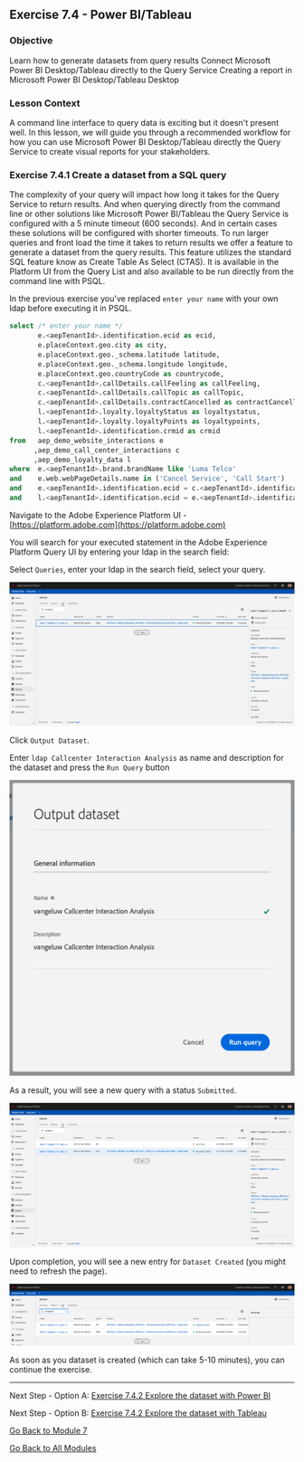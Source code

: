 ## Exercise 7.4 - Power BI/Tableau

### Objective

Learn how to generate datasets from query results
Connect Microsoft Power BI Desktop/Tableau directly to the Query Service
Creating a report in Microsoft Power BI Desktop/Tableau Desktop

### Lesson Context

A command line interface to query data is exciting but it doesn't present well. In this lesson, we will guide you through a recommended workflow for how you can use Microsoft Power BI Desktop/Tableau directly the Query Service to create visual reports for your stakeholders.

### Exercise 7.4.1 Create a dataset from a SQL query

The complexity of your query will impact how long it takes for the Query Service to return results. And when querying directly from the command line or other solutions like Microsoft Power BI/Tableau the Query Service is configured with a 5 minute timeout (600 seconds). And in certain cases these solutions will be configured with shorter timeouts. To run larger queries and front load the time it takes to return results we offer a feature to generate a dataset from the query results. This feature utilizes the standard SQL feature know as Create Table As Select (CTAS). It is available in the Platform UI from the Query List and also available to be run directly from the command line with PSQL.

In the previous exercise you've replaced ``enter your name`` with your own ldap before executing it in PSQL.

```sql
select /* enter your name */
       e.<aepTenantId>.identification.ecid as ecid,
       e.placeContext.geo.city as city,
       e.placeContext.geo._schema.latitude latitude,
       e.placeContext.geo._schema.longitude longitude,
       e.placeContext.geo.countryCode as countrycode,
       c.<aepTenantId>.callDetails.callFeeling as callFeeling,
       c.<aepTenantId>.callDetails.callTopic as callTopic,
       c.<aepTenantId>.callDetails.contractCancelled as contractCancelled,
       l.<aepTenantId>.loyalty.loyaltyStatus as loyaltystatus,
       l.<aepTenantId>.loyalty.loyaltyPoints as loyaltypoints,
       l.<aepTenantId>.identification.crmid as crmid
from   aep_demo_website_interactions e
      ,aep_demo_call_center_interactions c
      ,aep_demo_loyalty_data l
where  e.<aepTenantId>.brand.brandName like 'Luma Telco'
and    e.web.webPageDetails.name in ('Cancel Service', 'Call Start')
and    e.<aepTenantId>.identification.ecid = c.<aepTenantId>.identification.ecid
and    l.<aepTenantId>.identification.ecid = e.<aepTenantId>.identification.ecid;
```

Navigate to the Adobe Experience Platform UI - [https://platform.adobe.com](https://platform.adobe.com) 

You will search for your executed statement in the Adobe Experience Platform Query UI by entering your ldap in the search field:

Select ``Queries``, enter your ldap in the search field, select your query.

![search-query-for-ctas.png](./images/search-query-for-ctas.png)

Click ``Output Dataset``.

Enter ``ldap Callcenter Interaction Analysis`` as name and description for the dataset and press the ``Run Query`` button

![create-ctas-dataset.png](./images/create-ctas-dataset.png)

As a result, you will see a new query with a status ``Submitted``.

![ctas-query-submitted.png](./images/ctas-query-submitted.png)

Upon completion, you will see a new entry for ``Dataset Created`` (you might need to refresh the page).

![ctas-dataset-created.png](./images/ctas-dataset-created.png)

As soon as you dataset is created (which can take 5-10 minutes), you can continue the exercise.

---

Next Step - Option A: [Exercise 7.4.2 Explore the dataset with Power BI](./ex4a.md)

Next Step - Option B: [Exercise 7.4.2 Explore the dataset with Tableau](./ex4b.md)

[Go Back to Module 7](../README.md)

[Go Back to All Modules](../../README.md)

